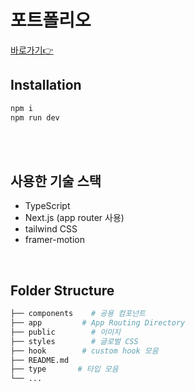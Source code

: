 # 포트폴리오
[바로가기👉](https://latest-portfolio-three.vercel.app/)

## Installation
```bash
npm i
npm run dev
```
</br>

</br>

## 사용한 기술 스택
- TypeScript
- Next.js (app router 사용)
- tailwind CSS
- framer-motion

</br>


## Folder Structure

```bash                           
├── components    # 공용 컴포넌트
├── app         # App Routing Directory       
├── public        # 이미지  
├── styles        # 글로벌 CSS   
├── hook        # custom hook 모음   
├── README.md
├── type       # 타입 모음        
└── ...
```

</br>
